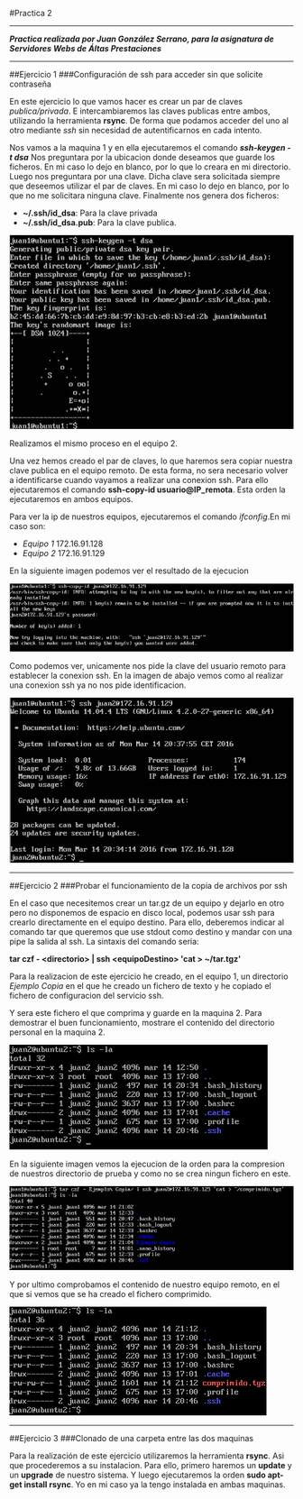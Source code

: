 #Practica 2
***
***Practica realizada por Juan González Serrano, para la asignatura de Servidores Webs de Áltas Prestaciones***
***
##Ejercicio 1
###Configuración de ssh para acceder sin que solicite contraseña

En este ejercicio lo que vamos hacer es crear un par de claves *publica/privada*.
E intercambiaremos las claves publicas entre ambos, utilizando la herramienta **rsync**.
De forma que podamos acceder del uno al otro mediante *ssh* sin necesidad de autentificarnos en cada intento.

Nos vamos a la maquina 1 y en ella ejecutaremos el comando ***ssh-keygen -t dsa***
Nos preguntara por la ubicacion donde deseamos que guarde los ficheros. En mi
caso lo dejo en blanco, por lo que lo creara en mi directorio.
Luego nos preguntara por una clave. Dicha clave sera solicitada siempre que deseemos
utilizar el par de claves. En mi caso lo dejo en blanco, por lo que no me solicitara
ninguna clave.
Finalmente nos genera dos ficheros:
* **~/.ssh/id_dsa**: Para la clave privada
* **~/.ssh/id_dsa.pub**: Para la clave publica.

![imagen](https://github.com/naujgs/SWAP1516/blob/master/Practica2/img/keygen_ssh_equi1.jpg)

Realizamos el mismo proceso en el equipo 2.

Una vez hemos creado el par de claves, lo que haremos sera copiar nuestra clave
publica en el equipo remoto. De esta forma, no sera necesario volver a identificarse
cuando vayamos a realizar una conexion ssh. Para ello ejecutaremos el comando **ssh-copy-id usuario@IP_remota**.
Esta orden la ejecutaremos en ambos equipos.

Para ver la ip de nuestros equipos, ejecutaremos el comando *ifconfig*.En mi caso son:
* *Equipo 1* 172.16.91.128
* *Equipo 2* 172.16.91.129

En la siguiente imagen podemos ver el resultado de la ejecucion

![img](https://github.com/naujgs/SWAP1516/blob/master/Practica2/img/ssh_envio_clavePublica.jpg)

Como podemos ver, unicamente nos pide la clave del usuario remoto para establecer la conexion ssh.
En la imagen de abajo vemos como al realizar una conexion ssh ya no nos pide identificacion.

![img](https://github.com/naujgs/SWAP1516/blob/master/Practica2/img/ssh_conexion_conClave.jpg)
***
##Ejercicio 2
###Probar el funcionamiento de la copia de archivos por ssh

En el caso que necesitemos crear un tar.gz de un equipo y dejarlo en otro pero no
disponemos de espacio en disco local, podemos usar ssh para crearlo directamente
en el equipo destino.
Para ello, deberemos indicar al comando tar que queremos que use stdout como
destino y mandar con una pipe la salida al ssh. La sintaxis del comando seria:

**tar czf - \<directorio\> | ssh \<equipoDestino\> 'cat > ~/tar.tgz'**

Para la realizacion de este ejercicio he creado, en el equipo 1, un directorio *Ejemplo Copia* en el
que he creado un fichero de texto y he copiado el fichero de configuracion del servicio
ssh.

Y sera este fichero el que comprima y guarde en la maquina 2. Para demostrar el buen
funcionamiento, mostrare el contenido del directorio personal en la maquina 2.

![img](https://github.com/naujgs/SWAP1516/blob/master/Practica2/img/compresion_remoto_antes.jpg)

En la siguiente imagen vemos la ejecucion de la orden para la compresion de nuestros
directorio de prueba y como no se crea ningun fichero en este.

![img](https://github.com/naujgs/SWAP1516/blob/master/Practica2/img/compresion_creacion.jpg)

Y por ultimo comprobamos el contenido de nuestro equipo remoto, en el que si vemos que se
ha creado el fichero comprimido.

![img](https://github.com/naujgs/SWAP1516/blob/master/Practica2/img/compresion_remoto_despues.jpg)
***
##Ejercicio 3
###Clonado de una carpeta entre las dos maquinas

Para la realización de este ejercicio utilizaremos la herramienta **rsync**. Asi que procederemos
a su instalacion. Para ello, primero haremos un **update** y un **upgrade** de nuestro sistema. Y
luego ejecutaremos la orden **sudo apt-get install rsync**. Yo en mi caso ya la tengo
instalada en ambas maquinas.
